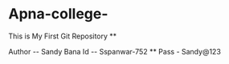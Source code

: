 # Apna-college-
This is My First Git Repository **

Author -- Sandy Bana
Id -- Sspanwar-752 **
Pass - Sandy@123 
